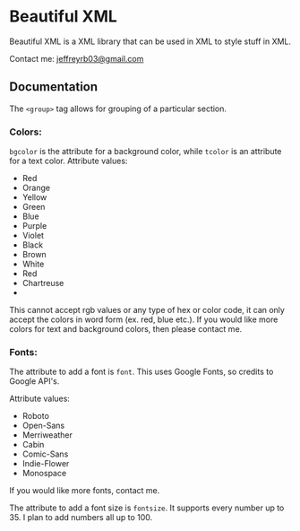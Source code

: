 # Beautiful XML

Beautiful XML is a XML library that can be used in XML to style stuff in XML.

Contact me: [jeffreyrb03@gmail.com](mailto:jeffreyrb03@gmail.com)

## Documentation

The `<group>` tag allows for grouping of a particular section.

### Colors:

`bgcolor` is the attribute for a background color, while `tcolor` is an attribute for a text color.
Attribute values:
* Red
* Orange
* Yellow
* Green
* Blue
* Purple
* Violet
* Black
* Brown
* White
* Red
* Chartreuse
* 

This cannot accept rgb values or any type of hex or color code, it can only accept the colors in word form (ex. red, blue etc.).
If you would like more colors for text and background colors, then please contact me.

### Fonts:

The attribute to add a font is `font`. This uses Google Fonts, so credits to Google API's.

Attribute values:
* Roboto
* Open-Sans
* Merriweather
* Cabin
* Comic-Sans
* Indie-Flower
* Monospace

If you would like more fonts, contact me.

The attribute to add a font size is `fontsize`. It supports every number up to 35. I plan to add numbers all up to 100.
